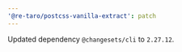 ```yaml
---
'@re-taro/postcss-vanilla-extract': patch
---
```


Updated dependency `@changesets/cli` to `2.27.12`.
